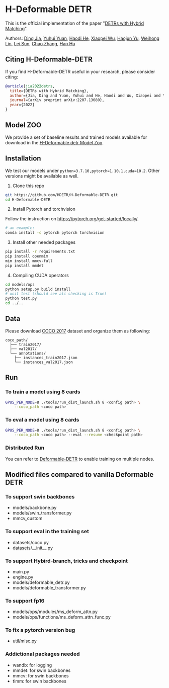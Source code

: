 # H-Deformable DETR

This is the official implementation of the paper "[DETRs with Hybrid Matching](https://arxiv.org/abs/2207.13080)". 

Authors: [Ding Jia](), [Yuhui Yuan](), [Haodi He](), [Xiaopei Wu](), [Haojun Yu](), [Weihong Lin](), [Lei Sun](), [Chao Zhang](https://www.cis.pku.edu.cn/info/1084/1272.htm), [Han Hu]()

## Citing H-Deformable-DETR
If you find H-Deformable-DETR useful in your research, please consider citing:
```bibtex
@article{jia2022detrs,
  title={DETRs with Hybrid Matching},
  author={Jia, Ding and Yuan, Yuhui and He, Haodi and Wu, Xiaopei and Yu, Haojun and Lin, Weihong and Sun, Lei and Zhang, Chao and Hu, Han},
  journal={arXiv preprint arXiv:2207.13080},
  year={2022}
}
```
## Model ZOO

We provide a set of baseline results and trained models available for download in the [H-Deformable detr Model Zoo](MODEL_ZOO.md).

## Installation
We test our models under ```python=3.7.10,pytorch=1.10.1,cuda=10.2```. Other versions might be available as well.

1. Clone this repo
```sh
git https://github.com/HDETR/H-Deformable-DETR.git
cd H-Deformable-DETR
```

2. Install Pytorch and torchvision

Follow the instruction on https://pytorch.org/get-started/locally/.
```sh
# an example:
conda install -c pytorch pytorch torchvision
```

3. Install other needed packages
```sh
pip install -r requirements.txt
pip install openmim
mim install mmcv-full
pip install mmdet
```

4. Compiling CUDA operators
```sh
cd models/ops
python setup.py build install
# unit test (should see all checking is True)
python test.py
cd ../..
```

## Data

Please download [COCO 2017](https://cocodataset.org/) dataset and organize them as following:
```
coco_path/
  ├── train2017/
  ├── val2017/
  └── annotations/
  	├── instances_train2017.json
  	└── instances_val2017.json
```
## Run
### To train a model using 8 cards

```Bash
GPUS_PER_NODE=8 ./tools/run_dist_launch.sh 8 <config path> \
    --coco_path <coco path>
```

### To eval a model using 8 cards

```Bash
GPUS_PER_NODE=8 ./tools/run_dist_launch.sh 8 <config path> \
    --coco_path <coco path> --eval --resume <checkpoint path>
```

### Distributed Run

You can refer to [Deformable-DETR](https://github.com/fundamentalvision/Deformable-DETR) to enable training on multiple nodes.

## Modified files compared to vanilla Deformable DETR

### To support swin backbones
* models/backbone.py
* models/swin_transformer.py
* mmcv_custom

### To support eval in the training set
* datasets/coco.py
* datasets/\_\_init\_\_.py

### To support Hybird-branch, tricks and checkpoint
* main.py
* engine.py
* models/deformable_detr.py
* models/deformable_transformer.py

### To support fp16
* models/ops/modules/ms_deform_attn.py
* models/ops/functions/ms_deform_attn_func.py

### To fix a pytorch version bug
* util/misc.py

### Addictional packages needed

* wandb: for logging
* mmdet: for swin backbones
* mmcv: for swin backbones
* timm: for swin backbones
